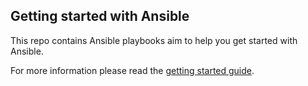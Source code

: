## Getting started with Ansible

This repo contains Ansible playbooks aim to help you get started with Ansible.

For more information please read the [getting started guide](http://networklore.com/ansible-getting-started/).


